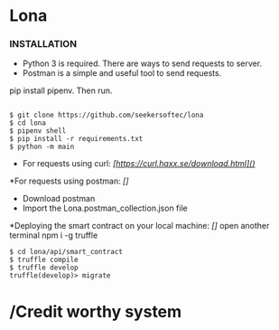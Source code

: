 # Lona

### INSTALLATION
* Python 3 is required. There are ways to send requests to server. 
* Postman is a simple and useful tool to send requests. 

pip install pipenv. Then run.
```

$ git clone https://github.com/seekersoftec/lona
$ cd lona
$ pipenv shell
$ pip install -r requirements.txt
$ python -m main
```

* For requests using curl: *[https://curl.haxx.se/download.html]()*

*For requests using postman: *[]*
- Download postman
- Import the Lona.postman_collection.json file

*Deploying the smart contract on your local machine: *[]*
open another terminal
npm i -g truffle
```
$ cd lona/api/smart_contract
$ truffle compile
$ truffle develop
truffle(develop)> migrate
```
/Credit worthy system
=======

